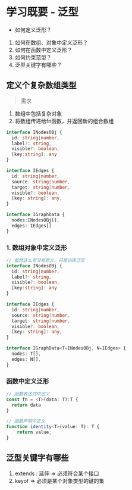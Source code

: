 
# 学习既要 - 泛型

- 如何定义泛形？
1. 如何在数组、对象中定义泛形？
2. 如何在函数中定义泛形？
3. 如何约束范型？
4. 泛型关键字有哪些？

## 定义个复杂数组类型

> 需求
1. 数组中包括复杂对象
2. 将数组传递给fn函数，并返回新的组合数组

```ts
interface INodesOBj {
  id: string|number,
  label?: string,
  visible?: boolean,
  [key:string]: any
}

interface IEdges {
  id: string|number,
  source: string|number,
  target: string|number,
  visible?: boolean,
  [key: string]: any,
}

interface IGraphData {
  nodes:INodesOBj[],
  edges: IEdges[]
}
```

### 1. 数组对象中定义泛形

```ts
// 虽然这么写没有意义，只是训练泛形
interface INodesOBj {
  id: string|number,
  label?: string,
  visible?: boolean,
  [key:string]: any
}

interface IEdges {
  id: string|number,
  source: string|number,
  target: string|number,
  visible?: boolean,
  [key: string]: any,
}

interface IGraphData<T=INodesOBj, N=IEdges> {
  nodes: T[],
  edges: N[],
}

```

### 函数中定义泛形

```ts
// 函数表达式中定义
const fn = <T>(data: T):T {
  return data
}

// 函数声明中定义
function identity<T>(value: T): T {
    return value;
}
```


## 泛型关键字有哪些

1. extends : 延伸 => 必须符合某个接口
2. keyof  => 必须是某个对象类型的键的集